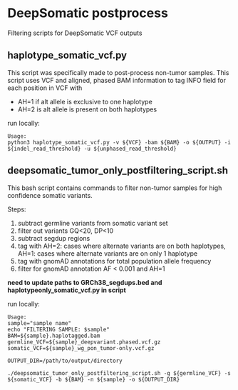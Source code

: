 # DeepSomatic postprocess
Filtering scripts for DeepSomatic VCF outputs

## haplotype_somatic_vcf.py
This script was specifically made to post-process non-tumor samples.
This script uses VCF and aligned, phased BAM information to tag INFO field for each position in VCF with 
- AH=1 if alt allele is exclusive to one haplotype
- AH=2 is alt allele is present on both haplotypes

run locally:
```
Usage:
python3 haplotype_somatic_vcf.py -v ${VCF} -bam ${BAM} -o ${OUTPUT} -i ${indel_read_threshold} -u ${unphased_read_threshold}
```
## deepsomatic_tumor_only_postfiltering_script.sh
This bash script contains commands to filter non-tumor samples for high confidence somatic variants.

Steps:
1. subtract germline variants from somatic variant set
2. filter out variants GQ<20, DP<10
3. subtract segdup regions
4. tag with AH=2: cases where alternate variants are on both haplotypes, AH=1: cases where alternate variants are on only 1 haplotype
5. tag with gnomAD annotations for total population allele frequency
6. filter for gnomAD annotation AF < 0.001 and AH=1

**need to update paths to GRCh38_segdups.bed and haplotypeonly_somatic_vcf.py in script**

run locally:
```
Usage:
sample="sample name"
echo "FILTERING SAMPLE: $sample"
BAM=${sample}.haplotagged.bam
germline_VCF=${sample}_deepvariant.phased.vcf.gz
somatic_VCF=${sample}_wg_pon_tumor-only.vcf.gz

OUTPUT_DIR=/path/to/output/directory

./deepsomatic_tumor_only_postfiltering_script.sh -g ${germline_VCF} -s ${somatic_VCF} -b ${BAM} -n ${sample} -o ${OUTPUT_DIR}
```
